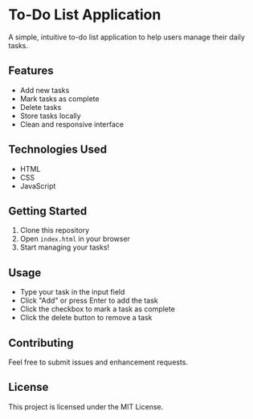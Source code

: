 # To-Do List Application

A simple, intuitive to-do list application to help users manage their daily tasks.

## Features

- Add new tasks
- Mark tasks as complete
- Delete tasks
- Store tasks locally
- Clean and responsive interface

## Technologies Used

- HTML
- CSS 
- JavaScript

## Getting Started

1. Clone this repository
2. Open `index.html` in your browser
3. Start managing your tasks!

## Usage

- Type your task in the input field
- Click "Add" or press Enter to add the task
- Click the checkbox to mark a task as complete
- Click the delete button to remove a task

## Contributing

Feel free to submit issues and enhancement requests.

## License

This project is licensed under the MIT License.